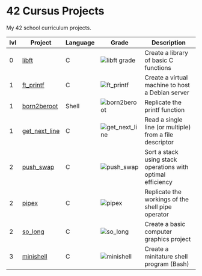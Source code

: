 # 42 Cursus Projects

My 42 school curriculum projects.

| lvl | Project                                                          	| Language                                                                                                                  | Grade                                                                                              | Description                                                                     |
| --- | ---------------------------------------------------------------- 	| ------------------------------------------------------------------------------------------------------------------------- | -------------------------------------------------------------------------------------------------- | ------------------------------------------------------------------------------- |
| 0   | [libft](https://github.com/Melovii/42-cursus/tree/main/0/libft)     | C 																														| ![libft grade](https://img.shields.io/badge/:-125-success?style=flat-square&logo=42)            	 | Create a library of basic C functions                                          |
| 1   | [ft_printf](https://github.com/Melovii/42-cursus/tree/main/1/ft_printf)     | C 																														| ![ft_printf](https://img.shields.io/badge/:-100-success?style=flat-square&logo=42)            	 | Create a virtual machine to host a Debian server                                          |
| 1   | [born2beroot]()     | Shell 																														| ![born2beroot](https://img.shields.io/badge/:-110-success?style=flat-square&logo=42)            	 | Replicate the printf function    |
| 1   | [get_next_line](https://github.com/Melovii/42-cursus/tree/main/1/get_next_line)     | C 																														| ![get_next_line](https://img.shields.io/badge/:-125-success?style=flat-square&logo=42)            	 | Read a single line (or multiple) from a file descriptor  |
| 2   | [push_swap](https://github.com/Melovii/42-cursus/tree/main/2/push_swap)     | C 																														| ![push_swap](https://img.shields.io/badge/:-100-success?style=flat-square&logo=42)            	 | Sort a stack using stack operations with optimal efficiency |
| 2   | [pipex](https://github.com/Melovii/42-cursus/tree/main/2/pipex)     | C 																														| ![pipex](https://img.shields.io/badge/:-100-success?style=flat-square&logo=42)            	 | Replicate the workings of the shell pipe operator |
| 2   | [so_long](https://github.com/Melovii/42-cursus/tree/main/2/so_long)     | C 																														| ![so_long](https://img.shields.io/badge/:-100-success?style=flat-square&logo=42)            	 | Create a basic computer graphics project |
| 3   | [minishell](https://github.com/Melovii/minishell)     | C 																														| ![minishell](https://img.shields.io/badge/:-101-success?style=flat-square&logo=42)            	 | Create a minitature shell program (Bash) |

